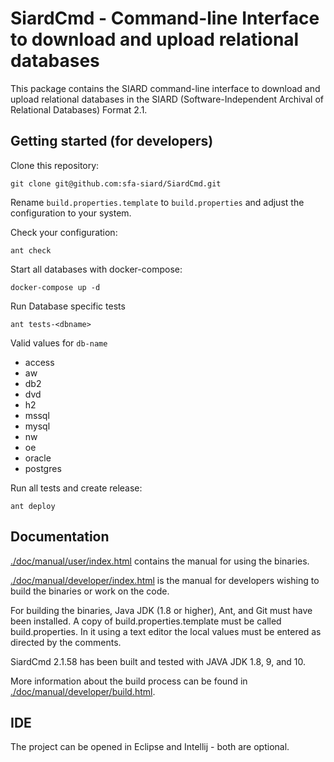 # SiardCmd - Command-line Interface to download and upload relational databases

This package contains the SIARD command-line interface to download and upload
relational databases in the SIARD (Software-Independent Archival of
Relational Databases) Format 2.1.

## Getting started (for developers)

Clone this repository:

```shell
git clone git@github.com:sfa-siard/SiardCmd.git
```

Rename `build.properties.template` to `build.properties` and adjust the configuration to your system.

Check your configuration:
```shell
ant check
```

Start all databases with docker-compose:
```shell
docker-compose up -d
```

Run Database specific tests
```shell
ant tests-<dbname>
```

Valid values for `db-name`

* access
* aw
* db2
* dvd
* h2
* mssql
* mysql
* nw
* oe
* oracle
* postgres


Run all tests and create release:

```shell
ant deploy
```


## Documentation
[./doc/manual/user/index.html](./doc/manual/user/index.html) contains the manual for using the binaries.

[./doc/manual/developer/index.html](./doc/manual/developer/index.html) is the manual for developers wishing to
build the binaries or work on the code.  

For building the binaries, Java JDK (1.8 or higher), Ant, and Git must 
have been installed. A copy of build.properties.template must be called 
build.properties. In it using a text editor the local values must be 
entered as directed by the comments.

SiardCmd 2.1.58 has been built and tested with JAVA JDK 1.8, 9, and 10.

More information about the build process can be found in
[./doc/manual/developer/build.html](./doc/manual/developer/build.html).


## IDE

The project can be opened in Eclipse and Intellij - both are optional.

